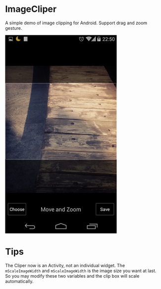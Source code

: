 ImageCliper
===========

A simple demo of image clipping for Android. Support drag and zoom gesture.

<img src="https://github.com/Fichardu/ImageCliper/blob/master/art/screen_shot.png" width="360">

Tips
=====
The Cliper now is an Activity, not an individual widget. The `mScaleImageWidth` and `mScaleImageWidth` is the image size you want at last. So you may modify these two variables and the clip box will scale automatically.


